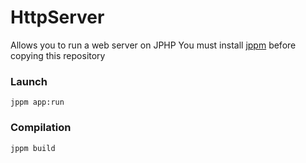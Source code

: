 ﻿# HttpServer
Allows you to run a web server on JPHP
You must install [jppm](https://github.com/jphp-group/jphp/releases) before copying this repository

### Launch
```MS-DOS Batch
jppm app:run
```
### Compilation
```MS-DOS Batch
jppm build
```